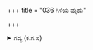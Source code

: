 +++
title = "036 ಗಿಳಿಯ ಮೃದು"

+++

<details><summary>ಗದ್ಯ (ಕ.ಗ.ಪ) </summary>

36. ಗಿಳಿಯ ಮೃದುನುಡಿ, ಮರಿಕೋಗಿಲೆಯ ಮಧುರಧ್ವನಿ, ಹಂಸೆಯ ಕಲರವ, ಮರಿನವಿಲ ಕೇಕೆ, ಪಾರಿವಾಳ ತುಂಬಿಗಳ ಲಲಿತವಾದ ಕೂಗು - ಇವುಗಳಿಂದ ಕೂಡಿದ ವನಸಿರಿಯು  ಅರ್ಜುನನ ಮನಸ್ಸಂತೋಷಪಡಿಸಿತು.
</details>
